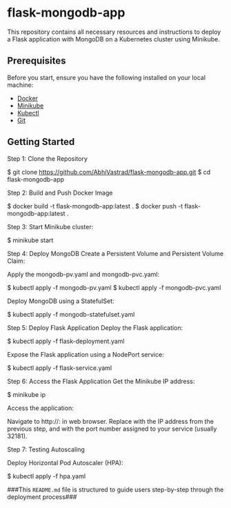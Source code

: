 # flask-mongodb-app

This repository contains all necessary resources and instructions to deploy a Flask application with MongoDB on a Kubernetes cluster using Minikube.

## Prerequisites

Before you start, ensure you have the following installed on your local machine:

- [Docker](https://docs.docker.com/get-docker/)
- [Minikube](https://minikube.sigs.k8s.io/docs/start/)
- [Kubectl](https://kubernetes.io/docs/tasks/tools/install-kubectl/)
- [Git](https://git-scm.com/book/en/v2/Getting-Started-Installing-Git)

## Getting Started

Step 1: Clone the Repository 

$ git clone https://github.com/AbhiVastrad/flask-mongodb-app.git
$ cd flask-mongodb-app

Step 2: Build and Push Docker Image

$ docker build -t flask-mongodb-app:latest .
$ docker push -t flask-mongodb-app:latest .

Step 3: Start Minikube cluster:

$ minikube start

Step 4: Deploy MongoDB
Create a Persistent Volume and Persistent Volume Claim:

Apply the mongodb-pv.yaml and mongodb-pvc.yaml:

$ kubectl apply -f mongodb-pv.yaml
$ kubectl apply -f mongodb-pvc.yaml

Deploy MongoDB using a StatefulSet:

$ kubectl apply -f mongodb-statefulset.yaml

Step 5: Deploy Flask Application
Deploy the Flask application:

$ kubectl apply -f flask-deployment.yaml

Expose the Flask application using a NodePort service:

$ kubectl apply -f flask-service.yaml

Step 6: Access the Flask Application
Get the Minikube IP address:

$ minikube ip

Access the application:

Navigate to http://<minikube-ip>:<node-port> in web browser. Replace <minikube-ip> with the IP address from the previous step, and <node-port> with the port number assigned to your service (usually 32181).

Step 7: Testing Autoscaling

Deploy Horizontal Pod Autoscaler (HPA):

$ kubectl apply -f hpa.yaml

###This `README.md` file is structured to guide users step-by-step through the deployment process###
